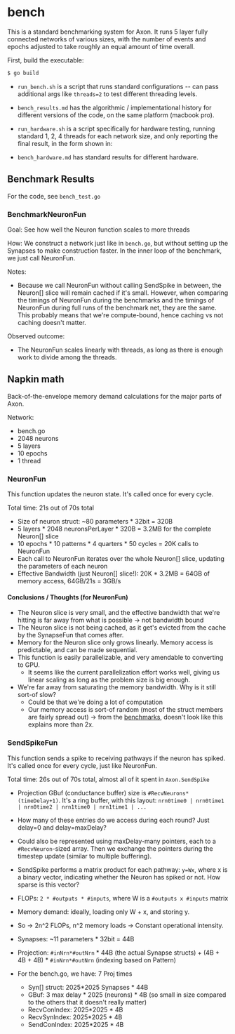 # bench

This is a standard benchmarking system for Axon.  It runs 5 layer fully connected networks of various sizes, with the number of events and epochs adjusted to take roughly an equal amount of time overall.

First, build the executable:

```sh
$ go build
```

* `run_bench.sh` is a script that runs standard configurations -- can pass additional args like `threads=2` to test different threading levels.

* `bench_results.md` has the algorithmic / implementational history for different versions of the code, on the same platform (macbook pro).

* `run_hardware.sh` is a script specifically for hardware testing, running standard 1, 2, 4 threads for each network size, and only reporting the final result, in the form shown in:

* `bench_hardware.md` has standard results for different hardware.



## Benchmark Results
For the code, see `bench_test.go`

### BenchmarkNeuronFun
Goal: See how well the Neuron function scales to more threads

How: We construct a network just like in `bench.go`, but without setting up the Synapses to make construction faster.
In the inner loop of the benchmark, we just call NeuronFun.

Notes:
- Because we call NeuronFun without calling SendSpike in between, the Neuron[] slice will remain cached if it's small. However, when comparing the timings of NeuronFun during the benchmarks and the timings of NeuronFun during full runs of the benchmark net, they are the same. This probably means that we're compute-bound, hence caching vs not caching doesn't matter.

Observed outcome:
- The NeuronFun scales linearly with threads, as long as there is enough work to divide among the threads.

## Napkin math

Back-of-the-envelope memory demand calculations for the major parts of Axon.

Network:
- bench.go
- 2048 neurons
- 5 layers
- 10 epochs
- 1 thread

### NeuronFun
This function updates the neuron state.
It's called once for every cycle.

Total time:  21s out of 70s total

- Size of neuron struct: ~80 parameters * 32bit = 320B
- 5 layers * 2048 neuronsPerLayer * 320B = 3.2MB for the complete Neuron[] slice
- 10 epochs * 10 patterns * 4 quarters * 50 cycles = 20K calls to NeuronFun
- Each call to NeuronFun iterates over the whole Neuron[] slice, updating the parameters of each neuron
- Effective Bandwidth (just Neuron[] slice!): 20K * 3.2MB = 64GB of memory access, 64GB/21s = 3GB/s

#### Conclusions / Thoughts (for NeuronFun)
- The Neuron slice is very small, and the effective bandwidth that we're hitting is far away from what is possible -> not bandwidth bound
- The Neuron slice is not being cached, as it get's evicted from the cache by the SynapseFun that comes after.
- Memory for the Neuron slice only grows linearly. Memory access is predictable, and can be made sequential.
- This function is easily parallelizable, and very amendable to converting to GPU.
  - It seems like the current parallelization effort works well, giving us linear scaling as long as the problem size is big enough.
- We're far away from saturating the memory bandwidth. Why is it still sort-of slow?
  - Could be that we're doing a lot of computation
  - Our memory access is sort-of random (most of the struct members are fairly spread out) -> from the [benchmarks](https://github.com/siboehm/CPU_bench), doesn't look like this explains more than 2x.

### SendSpikeFun
This function sends a spike to receiving pathways if the neuron has spiked.
It's called once for every cycle, just like NeuronFun.

Total time: 26s out of 70s total, almost all of it spent in `Axon.SendSpike`

- Projection GBuf (conductance buffer) size is `#RecvNeurons*(timeDelay+1)`. It's a ring buffer, with this layout: `nrn0time0 | nrn0time1 | nrn0time2 | nrn1time0 | nrn1time1 | ...`
- How many of these entries do we access during each round? Just delay=0 and delay=maxDelay?
- Could also be represented using maxDelay-many pointers, each to a `#RecvNeuron`-sized array. Then we exchange the pointers during the timestep update (similar to multiple buffering).
- SendSpike performs a matrix product for each pathway: `y=Wx`, where x is a binary vector, indicating whether the Neuron has spiked or not. How sparse is this vector?
- FLOPs: `2 * #outputs * #inputs`, where W is a `#outputs x #inputs` matrix
- Memory demand: ideally, loading only W + x, and storing y.
- So -> 2n^2 FLOPs, n^2 memory loads -> Constant operational intensity.

- Synapses: ~11 parameters * 32bit = 44B
- Projection: `#inNrn*#outNrn` * 44B (the actual Synapse structs) + (4B + 4B + 4B) * `#inNrn*#outNrn` (indexing based on Pattern)
- For the bench.go, we have: 7 Proj times
	- Syn[] struct: 2025*2025 Synapses * 44B
	- GBuf: 3 max delay * 2025 (neurons) * 4B (so small in size compared to the others that it doesn't really matter)
	- RecvConIndex: 2025*2025 * 4B
	- RecvSynIndex: 2025*2025 * 4B
	- SendConIndex: 2025*2025 * 4B
